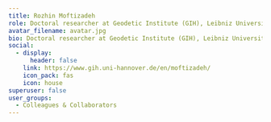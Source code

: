 ```yaml
---
title: Rozhin Moftizadeh
role: Doctoral researcher at Geodetic Institute (GIH), Leibniz University Hannover
avatar_filename: avatar.jpg
bio: Doctoral researcher at Geodetic Institute (GIH), Leibniz University Hannover
social:
  - display:
      header: false
    link: https://www.gih.uni-hannover.de/en/moftizadeh/
    icon_pack: fas
    icon: house
superuser: false
user_groups:
  - Colleagues & Collaborators
---
```

